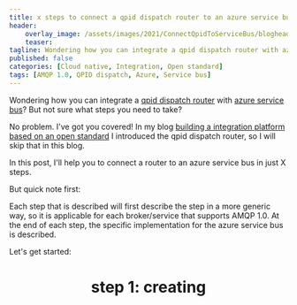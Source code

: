 ```yaml
---
title: x steps to connect a qpid dispatch router to an azure service bus
header:    
    overlay_image: /assets/images/2021/ConnectQpidToServiceBus/blogheader.jpg
    teaser: 
tagline: Wondering how you can integrate a qpid dispatch router with azure service bus?
published: false
categories: [Cloud native, Integration, Open standard]
tags: [AMQP 1.0, QPID dispatch, Azure, Service bus]
---
```


Wondering how you can integrate a [qpid dispatch router](https://qpid.apache.org/components/dispatch-router/index.html) with [azure service bus](https://azure.microsoft.com/nl-nl/services/service-bus/)? But not sure what steps you need to take?

No problem. I've got you covered! In my blog [building a integration platform based on an open standard](https://blognet.tech/2021/BuildingAnIntegrationPlatformBasedOnAnOpenStandard/) I introduced the qpid dispatch router, so I will skip that in this blog.

In this post, I'll help you to connect a router to an azure service bus in just X steps.

But quick note first:

Each step that is described will first describe the step in a more generic way, so it is applicable for each broker/service that supports AMQP 1.0. At the end of each step, the specific implementation for the azure service bus is described.


Let's get started:

<center><h1>step 1: creating</h1></center> 

